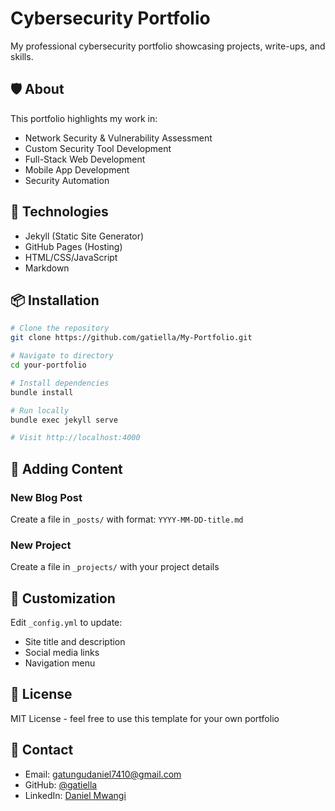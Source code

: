 # Cybersecurity Portfolio

My professional cybersecurity portfolio showcasing projects, write-ups, and skills.

## 🛡️ About

This portfolio highlights my work in:
- Network Security & Vulnerability Assessment
- Custom Security Tool Development
- Full-Stack Web Development
- Mobile App Development
- Security Automation

## 🚀 Technologies

- Jekyll (Static Site Generator)
- GitHub Pages (Hosting)
- HTML/CSS/JavaScript
- Markdown

## 📦 Installation
```bash
# Clone the repository
git clone https://github.com/gatiella/My-Portfolio.git

# Navigate to directory
cd your-portfolio

# Install dependencies
bundle install

# Run locally
bundle exec jekyll serve

# Visit http://localhost:4000
```

## 📝 Adding Content

### New Blog Post
Create a file in `_posts/` with format: `YYYY-MM-DD-title.md`

### New Project
Create a file in `_projects/` with your project details

## 🎨 Customization

Edit `_config.yml` to update:
- Site title and description
- Social media links
- Navigation menu

## 📄 License

MIT License - feel free to use this template for your own portfolio

## 📧 Contact

- Email: gatungudaniel7410@gmail.com
- GitHub: [@gatiella](https://github.com/gatiella)
- LinkedIn: [Daniel Mwangi](https://linkedin.com/in/gatiella)